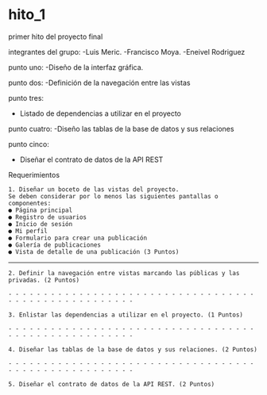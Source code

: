 # hito_1
primer hito del proyecto final 


 integrantes del grupo: 
  -Luis Meric. 
  -Francisco Moya.
  -Eneivel Rodriguez

punto uno:
-Diseño de la interfaz gráfica.

punto dos:
-Definición de la navegación entre las vistas

punto tres:
- Listado de dependencias a utilizar en el proyecto

punto cuatro:
-Diseño las tablas de la base de datos y sus relaciones

punto cinco:
- Diseñar el contrato de datos de la API REST



Requerimientos

    1. Diseñar un boceto de las vistas del proyecto.
    Se deben considerar por lo menos las siguientes pantallas o componentes:
    ● Página principal
    ● Registro de usuarios
    ● Inicio de sesión
    ● Mi perfil
    ● Formulario para crear una publicación
    ● Galería de publicaciones
    ● Vista de detalle de una publicación (3 Puntos)

- - - - - - - - - - - - - - - - - - - - - - - - - - - - - - - - - - - - - - - - - - - - - - - - - - - - - 
    
    2. Definir la navegación entre vistas marcando las públicas y las privadas. (2 Puntos)

    - - - - - - - - - - - - - - - - - - - - - - - - - - - - - - - - - - - - - - - - - - - - - - - - - - - - - 

    3. Enlistar las dependencias a utilizar en el proyecto. (1 Puntos)

    - - - - - - - - - - - - - - - - - - - - - - - - - - - - - - - - - - - - - - - - - - - - - - - - - - - - - 

    4. Diseñar las tablas de la base de datos y sus relaciones. (2 Puntos)

    - - - - - - - - - - - - - - - - - - - - - - - - - - - - - - - - - - - - - - - - - - - - - - - - - - - - - 

    5. Diseñar el contrato de datos de la API REST. (2 Puntos)